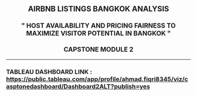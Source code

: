 # <p style="text-align:center; font-size:15pt">**AIRBNB LISTINGS BANGKOK ANALYSIS**</p>

### <p style="text-align:center;font-size:13pt;bottom-padding:5pt;">**" HOST AVAILABILITY AND PRICING FAIRNESS TO MAXIMIZE VISITOR POTENTIAL IN BANGKOK "**</p>

### <p style="text-align:center;font-size:13pt;">**CAPSTONE MODULE 2**</p>

---

### TABLEAU DASHBOARD LINK : https://public.tableau.com/app/profile/ahmad.fiqri8345/viz/casptonedashboard/Dashboard2ALT?publish=yes
